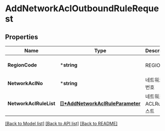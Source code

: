 # AddNetworkAclOutboundRuleRequest

## Properties
Name | Type | Description | Notes
------------ | ------------- | ------------- | -------------
**RegionCode** | ***string** | REGION코드 | [optional] [default to null]
**NetworkAclNo** | ***string** | 네트워크ACL번호 | [default to null]
**NetworkAclRuleList** | **[[]\*AddNetworkAclRuleParameter](AddNetworkAclRuleParameter.md)** | 네트워크ACLRule리스트 | [default to null]

[[Back to Model list]](../README.md#documentation-for-models) [[Back to API list]](../README.md#documentation-for-api-endpoints) [[Back to README]](../README.md)


